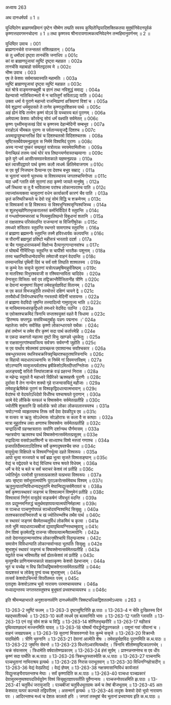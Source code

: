अध्यायः 263

अथ दानधर्मपर्व ॥ 1 ॥

युधिष्ठिरेण ब्राह्मणमहिमानं पृष्टेन भीष्मेण तम्प्रति स्वस्य कुष्ठितेन्द्रियादिशक्तिकतया मुमूर्षानिवेदनपूर्वकं कृष्णात्तदवगमनचोदना ॥ 1 ॥ तथा कृष्णस्य श्रीनारायणात्मकत्वनिवेदनेन तन्महिमानुवर्णनम् ॥ 2 ॥

युधिष्ठिर उवाच ।	001  
ब्राह्मणानर्चसे राजन्सततं संशितव्रतान् ।	001a  
कं तु धर्मोदयं दृष्ट्वा तानर्चसि जनाधिप ॥	001c  
कां वा ब्राह्मणपूजायां व्युष्टिं दृष्ट्वा महाव्रत ।	002a  
तानर्चसि महाबाहो सर्वमेतद्वदस्व मे ॥	002c  
भीष्म उवाच ।	003  
एष ते केशवः सर्वमाख्यास्यति महामतिः ।	003a  
व्युष्टिं ब्राह्मणपूजायां दृष्ट्वा व्युष्टिं महाव्रत ॥	003c  
बलं श्रोत्रे वाङ्मनश्चक्षुषी च ज्ञानं तथा नविशुद्धं ममाद्य ।	004a  
देहन्यासो नातिचिरान्मतो मे न चातितूर्णं सविताऽद्य याति ॥	004c  
उक्ता धर्मा ये पुराणे महान्तो राजन्विप्राणां क्षत्रियाणां विशां च ।	005a  
येये शूद्राणां धर्ममुपासते ते तानेव कृष्णादुपशिक्षस्व पार्थः ॥	005c  
अहं ह्येनं वेद्मि तत्त्वेन कृष्णं योऽयं हि यच्चास्य बलं पुराणम् ।	006a  
अमेयात्मा केशवः कौरवेन्द्र सोयं धर्मं वक्ष्यति सर्वमेतत् ॥	006c  
कृष्णः पृथ्वीमसृजत्खं दिवं च कृष्णस्य देहान्मेदिनी सम्बभूव ।	007a  
वराहोऽयं भीमबलः पुराणः स पर्वतान्व्यसृजद्वै दिशश्च ॥	007c  
अस्माद्वायुश्चान्तरिक्षं दिवं च दिशश्चतस्रो विदिशश्चतस्रः ।	008a  
सृष्टिस्तथैवेयमनुप्रसूता स निर्ममे विश्वमिदं पुराणः ॥	008c  
अस्य नाभ्यां पुष्करं सम्प्रसूतं यत्रोत्पन्नः स्वयमेवामितौजाः ।	009a  
येनाच्छिन्नं तत्तमः पार्थ घोरं यत्र तिष्ठन्त्यर्णवास्तच्छयानाः ॥	009c  
कृते युगे धर्म आसीत्समग्रस्त्रेताकाले यज्ञमनुप्रपन्नः ।	010a  
बलं त्वासीद्द्वापरे पार्थ कृष्णः कलौ त्वधर्मः क्षितिमेवाजगाम ॥	010c  
स एव पूर्वं निजघान दैत्यान्स एव देवश्च बभूव सम्राट् ।	011a  
स भूतानां भावनो भूतभव्यः स विश्वस्यास्य जगतश्चाभिगोप्ता ॥	011c  
यदा धर्मो ग्लाति वंशे सुराणां तदा कृष्णो जायते मानुषेषु ।	012a  
धर्मे स्थित्वा स तु वै भावितात्मा परांश्च लोकानपराश्च पाति ॥	012c  
त्याज्यांस्त्यक्त्वा चासुराणां वधेन कार्याकार्ये कारणं चैव पाति ।	013a  
कृतं करिष्यत्क्रियते च देवो राहुं सोमं विद्धि च शक्रमेनम् ॥	013c  
स विश्वकर्मा स हि विश्वरूपः स विश्वभुग्विश्वसृग्विश्वजिच्च ।	014a  
स शूलभृच्छोणितभृत्करालस्तं कर्मभिर्विदितं वै स्तुवन्ति ॥	014c  
तं गन्धर्वाणामप्सरसां च नित्यमुपतिष्ठन्ते विबुधानां शतानि ।	015a  
तं राक्षसाश्च परिसंवदन्ति राजन्यानां स विजिगीषुरेकः ॥	015c  
तमध्वरे शंसितारः स्तुवन्ति रथन्तरे सामगाश्च स्तुवन्ति ।	016a  
तं ब्राह्मणा ब्रह्ममन्त्रैः स्तुवन्ति तस्मै हविरध्वर्यवः कल्पयन्ति ॥	016c  
स पौराणीं ब्रह्मगुहां प्रविष्टो महीसत्रं भारताग्रे ददर्श ।	017a  
स चैव गामुद्दधाराग्र्यकर्मा विक्षोभ्य दैत्यानुरगान्दानवांश्च ॥	017c  
तं घोषार्थे गीर्भिरिन्द्राः स्तुवन्ति स चापीशो भारतैकः पशूनाम् ।	018a  
तस्य भक्षान्विविधान्वेदयन्ति तमेवाजौ वाहनं वेदयन्ति ॥	018c  
तस्यान्तरिक्षं पृथिवी दिवं च सर्वं वशे तिष्ठति शाश्वतस्य ।	019a  
स कुम्भे रेतः ससृजे सुराणां यत्रोत्पन्नमृषिमाहुर्वसिष्ठम् ॥	019c  
स मातरिश्वा विभुरश्ववाजी स रश्मिवान्सविता चादिदेवः ।	020a  
तेनासुरा विजिताः सर्व एव तद्विक्रान्तैर्विजितानीह त्रीणि ॥	020c  
स देवानां मानुषाणां पितॄणां तमेवाहुर्यज्ञविदां वितानम् ।	021a  
स एव कालं विभजन्नुदेति तस्योत्तरं दक्षिणं चायने द्वे ॥	021c  
तस्यैवोर्ध्वं तिर्यगधश्चरन्ति गभस्तयो मेदिनीं भासयन्तः ।	022a  
तं ब्राह्मणा वेदविदो जुषन्ति तस्यादित्यो गामुपयुज्य भाति ॥	022c  
स मासिमास्यध्वरकृद्विधत्ते तमध्वरे वेदविदः पठन्ति ।	023a  
स एवोक्तश्चक्रमिदं त्रिनाभि सप्ताश्वयुक्तं वहते वै त्रिधामा ॥	023c  
\'हिरण्मयः सप्तगूढः ससंविच्चतुर्बाहुः पन्नगः पद्मनाभः ।\'	024a  
महातेजाः सर्वगः सर्वसिंहः कृष्णो लोकान्धारयते यथैकः ।	024c  
हंसं तमोघ्नं च तमेव वीर कृष्णं सदा पार्थ कर्तारमेहि ॥	024e  
स एकदा कक्षगतो महात्मा तुष्टो विभुः खाण्डवे धूमकेतुः ।	025a  
स राक्षसानुरगांश्चावजित्य सर्वत्रगः सर्वमग्नौ जुहोति ॥	025c  
स एव पार्थाय श्वेतमश्वं प्रायच्छत्स एवाश्वानथ सर्वांश्चकार ।	026a  
सबन्धुरस्तस्य रथस्त्रिचक्रस्त्रिवृच्छिराश्चतुरश्वस्त्रिनाभिः ॥	026c  
स विहायो व्यदधात्पञ्चनाभिः स निर्ममे गां दिवमन्तरिक्षम् ।	027a  
सोऽरण्यानि व्यसृजत्पर्वतांश्च हृषीकेशोऽमितदीप्ताग्नितेजाः ॥	027c  
अलङ्घयद्वै सरितो जिघांसञ्शक्रं वज्रं प्रहरन्तं निरास ।	028a  
स महेन्द्रः स्तूयते वै महाध्वरे विप्रैरेको ऋक्सहस्रैः पुराणैः ॥	028c  
दुर्वासा वै तेन नान्येन शक्यो गृहे राजन्वासयितुं महौजाः ।	029a  
तमेवाहुर्ऋषिमेकं पुराणं स विश्वकृद्विदधात्यात्मभावान् ॥	029c  
वेदांश्च यो वेदयतेऽधिदेवो विधींश्च यश्चाश्रयते पुराणान् ।	030a  
कामे वेदे लौकिके यत्फलं च विष्वक्सेनः सर्वमेतत्प्रतीहि ॥	030c  
ज्योतींषि शुक्लानि हि सर्वलोके त्रयो लोका लोकपालास्त्रयश्च ।	031a  
त्रयोऽग्नयो व्याहृतयश्च तिस्रः सर्वे देवा देवकीपुत्र एव ॥	031c  
स वत्सरः स ऋतुः सोऽर्धमासः सोऽहोरात्रः स कला वै स काष्ठाः ।	032a  
मात्रा मुहूर्ताश्च लवाः क्षणाश्च विष्वक्सेनः सर्वमेतत्प्रतीहि ॥	032c  
चन्द्रादित्यौ ग्रहनक्षत्रताराः सर्वाणि दर्शान्यथ पौर्णमासम् ।	033a  
नक्षत्रयोगा ऋतवश्च पार्थ विष्वक्सेनात्सर्वमेतत्प्रसूतम् ॥	033e  
रुद्रादित्या वसवोऽथाश्विनौ च साध्याश्च विश्वे मरुतां गणाश्च ।	034a  
प्रजापतिर्देवमाताऽदितिश्च सर्वे कृष्णादृषयश्चैव सप्त ॥	034c  
वायुर्भूत्वा विक्षिपते च विश्वमग्निर्भूत्वा दहते विश्वरूपः ।	035a  
आपो भूत्वा मज्जयते च सर्वं ब्रह्म भूत्वा सृजते विश्वसङ्घान् ॥	035c  
वेद्यं च यद्वेदयते च वेद्यं विधिश्च यश्च श्रयते विधेयम् ।	036a  
धर्मे च वेदे च बले च सर्वं चराचरं केशवं त्वं प्रतीहि ॥	036c  
ज्योतिर्भूतः परमोसौ पुरस्तात्प्रकाशते यत्प्रभया विश्वरूपः ।	037a  
अपः सृष्ट्वा सर्वभूतात्मयोनिः पुराऽकरोत्सर्वमेवाथ विश्वम् ॥	037c  
ऋतूनुत्पातान्विविधान्यद्भुतानि मेघान्विद्युत्सर्वमैरावतं च ।	038a  
सर्वं कृष्णात्स्थावरं जङ्गमं च विश्वात्मानं विष्णुमेनं प्रतीहि ॥	038c  
विश्वावासं निर्गुणं वासुदेवं सङ्कर्षणं जीवभूतं वदन्ति ।	039a  
ततः प्रद्युम्नमनिरुद्धं चतुर्थमाज्ञापयत्यात्मयोनिर्महात्मा ॥	039c  
स पञ्चधा पञ्चगुणोपपन्नं सञ्चोदयन्विश्वमिदं सिसृक्षुः ।	040a  
ततश्चकारावनिमारुतौ च खं ज्योतिरम्भश्चि तथैव पार्थ ॥	040c  
स स्थावरं जङ्गमं चैवमेतच्चतुर्विधं लोकमिमं च कृत्वा ।	041a  
ततो भूमिं व्यदधात्पञ्चबीजां द्यावापृथिव्यग्निरथाम्बुवायू ॥	041c  
तेन विश्वं कृतमेतद्धि राजन्स जीवयत्यात्मनैवात्मयोनिः ।	042a  
ततो देवानसुरान्मानवांश्च लोकानृषींश्चापि पितॄन्प्रजाश्च ।	042c  
समासेन विविधान्पाति लोकान्सर्वान्सदा भूतपतिः सिसृक्षुः ॥	042e  
शुभाशुभं स्थावरं जङ्गमं च विष्वक्सेनात्सर्वमेतत्प्रतीहि ।	043a  
यद्वर्तते यच्च भविष्यतीह सर्वं ह्येतत्केशवं त्वं प्रतीहि ॥	043c  
मृत्युश्चैव प्राणिनामन्तकाले साक्षात्कृष्णः केशवो देहभाजाम् ।	044a  
भूतं च यच्चेह न विद्म किञ्चिद्विष्वक्सेनात्सर्वमेतत्प्रतीहि ॥	044c  
यत्प्रशस्तं च लोकेषु पुण्यं यच्च शुभाशुभम् ।	045a  
तत्सर्वं केशवोऽचिन्त्यो विपरीतमतः परम् ॥	045c  
एतादृशः केशवोऽतश्च भूयो नारायणः परमश्चाव्ययश्च ।	046a  
मध्याद्यन्तस्य जगतस्तस्तुषश्च बुभूषतां प्रभवश्चाव्ययश्च ॥ ॥	046c  

इति श्रीमन्महाभारते अनुशासनपर्वणि दानधर्मपर्वणि त्रिषष्ट्यधिकद्विशततमोऽध्यायः ॥ 263 ॥

13-263-2 व्युष्टिं फलम् ॥ 13-263-3 दृष्टव्युष्टिरिति झ.पाठः ॥ 13-263-4 न चेति दुःखितस्य दिनं महद्भवतीत्यर्थः ॥ 13-263-10 कलौ त्वधर्म एव बलवानिति भावः ॥ 13-263-12 ग्लाति ग्लायति ॥ 13-263-13 एनं राहुं सोमं शक्रं च विद्धि ॥ 13-263-14 शोणितभृच्छरीरि ॥ 13-263-17 महीसत्रं पृथिव्याश्छादनं मज्जनमिति यावत् ॥ 13-263-18 घोषार्थे गोवर्द्धनोद्धरणकाले । पशूनां गवां जीवानां च । वाहनं जयप्रापकम् ॥ 13-263-19 सुराणां मित्रावरुणयो रेतः कुम्भे ससृजे ॥ 13-263-20 विक्रान्तैः पादविक्षेपैः । त्रीणि भुवनानि ॥ 13-263-21 देवानां आत्मेति शेषः । तमेवाहुर्यज्ञविदः पुराणमिति क.थ.पाठः ॥ 13-263-22 जुषन्ति सेवन्ते ॥ 13-263-23 विधत्तेऽध्वरमित्यर्थात् । त्रिनाभि शीतोष्णवृष्टिकालगर्भम् । चक्रं संवत्सरम् । त्रिधामेति वर्षवातोष्णप्रकारम् ॥ 13-263-24 हंसं सूर्यम् । प्राश्नन्ननश्नंश्च स एव धीरः कृष्णं सदा पार्थेति क.थ.पाठः ॥ 13-263-26 त्रिबन्धुरस्तास्येति क.ध.पाठः ॥ 13-263-27 पञ्चनाभिः पञ्चभूतानां नाभिराश्रय इत्यर्थः ॥ 13-263-28 निरास पराभूतवान् ॥ 13-263-30 विधिनग्निहोत्रादीन् ॥ 13-263-36 वेद्यं वेदप्रतिद्यं । वेद्यं ज्ञेयम् ॥ 13-263-38 नक्षत्रमासान्विविधं कार्यजातं विद्युत्सङ्घैरापतन्तश्च मेघाः । सर्वं कृष्णादिति क.थ.पाठः ॥ 13-263-40 पञ्चधा पञ्चप्रकारं देवासुरमनुष्यश्वापदतिर्यग्रूपेण विश्वं सिसृक्षुराज्ञापयतीति पूर्वेणान्वयः । पञ्चजनोपपन्नमिति झ.पाठः ॥ 13-263-41 चतुर्विधं जरायुजादि । पञ्चबीजां चतुर्विधभूतग्रामः कर्म च तेषां बीजभूताम् ॥ 13-263-45 अतः केशवात् यत्परं कल्प्यते तद्विपरीतम् । असन्मार्ग इत्यर्थः ॥ 13-263-46 तादृशः केशवो देवो भूयो नारायणः परः । आदिरन्तश्च मध्यं च देशतः कालतो हरिः । जगतां तस्थुषां चैव भूतानां प्रभवाप्यय इति क.थ.पाठः ॥
